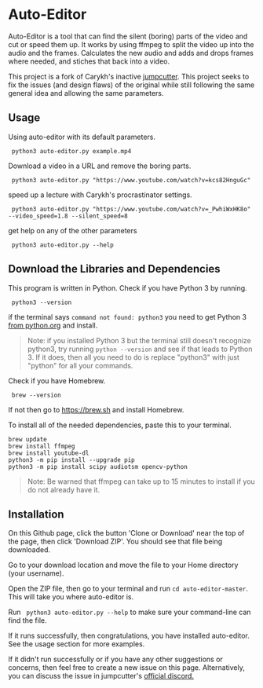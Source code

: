 # Auto-Editor
Auto-Editor is a tool that can find the silent (boring) parts of the video and cut or speed them up. 
It works by using ffmpeg to split the video up into the audio and the frames. Calculates the new audio and adds and drops frames where needed, and stiches that back into a video.

This project is a fork of Carykh's inactive [jumpcutter](https://github.com/carykh/jumpcutter). This project seeks to fix the issues (and design flaws) of the original while still following the same general idea and allowing the same parameters.

## Usage
Using auto-editor with its default parameters.

``` python3 auto-editor.py example.mp4```

Download a video in a URL and remove the boring parts.

``` python3 auto-editor.py "https://www.youtube.com/watch?v=kcs82HnguGc"```

speed up a lecture with Carykh's procrastinator settings.

``` python3 auto-editor.py "https://www.youtube.com/watch?v=_PwhiWxHK8o" --video_speed=1.8 --silent_speed=8```

get help on any of the other parameters

``` python3 auto-editor.py --help```

## Download the Libraries and Dependencies
This program is written in Python. Check if you have Python 3 by running.

``` python3 --version```

if the terminal says ```command not found: python3``` you need to get Python 3 [from python.org](https://www.python.org/downloads/) and install.

> Note: if you installed Python 3 but the terminal still doesn't recognize python3, try running ```python --version``` and see if that leads to Python 3. If it does, then all you need to do is replace "python3" with just "python" for all your commands.

Check if you have Homebrew.

``` brew --version```

If not then go to https://brew.sh and install Homebrew.

To install all of the needed dependencies, paste this to your terminal.
``` 
brew update
brew install ffmpeg
brew install youtube-dl
python3 -m pip install --upgrade pip
python3 -m pip install scipy audiotsm opencv-python
```
> Note: Be warned that ffmpeg can take up to 15 minutes to install if you do not already have it.
## Installation

On this Github page, click the button 'Clone or Download' near the top of the page, then click 'Download ZIP'. You should see that file being downloaded. 

Go to your download location and move the file to your Home directory (your username). 

Open the ZIP file, then go to your terminal and run ```cd auto-editor-master```. This will take you where auto-editor is.

Run  ``` python3 auto-editor.py --help``` to make sure your command-line can find the file.

If it runs successfully, then congratulations, you have installed auto-editor. See the usage section for more examples.

If it didn't run successfully or if you have any other suggestions or concerns, then feel free to create a new issue on this page. Alternatively, you can discuss the issue in jumpcutter's [official discord.](https://discord.gg/2snkzhy)
